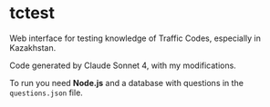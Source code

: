 # tctest
Web interface for testing knowledge of Traffic Codes, especially in Kazakhstan.

Code generated by Claude Sonnet 4, with my modifications.

To run you need **Node.js** and a database with questions in the `questions.json` file.
